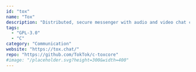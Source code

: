 ```yaml
---
id: "tox"
name: "Tox"
description: "Distributed, secure messenger with audio and video chat capabilities."
tags:
  - "GPL-3.0"
  - "C"
category: "Communication"
website: "https://tox.chat/"
repo: "https://github.com/TokTok/c-toxcore"
#image: "/placeholder.svg?height=300&width=400"
---
```


